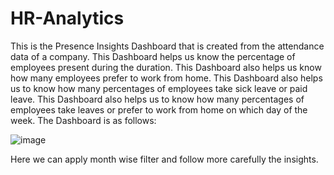# HR-Analytics

This is the Presence Insights Dashboard that is created from the attendance data of a company.
This Dashboard helps us know the percentage of employees present during the duration.
This Dashboard also helps us know how many employees prefer to work from home.
This Dashboard also helps us to know how many percentages of employees take sick leave or paid leave.
This Dashboard also helps us to know how many percentages of employees take leaves or prefer to work from home on which day of the week.
The Dashboard is as follows:

![image](https://user-images.githubusercontent.com/65599483/201306876-5d4a9705-d675-4db4-a482-4ce7d87a3569.png)

Here we can apply month wise filter and follow more carefully the insights.

